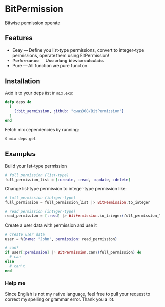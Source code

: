# BitPermission

Bitwise permission operate

## Features

* Eeay — Define you list-type permissions, convert to integer-type permissions, operate them using BitPermission!
* Performance — Use erlang bitwise calculate.
* Pure — All function are pure function.

## Installation

Add it to your deps list in `mix.exs`:

```elixir
defp deps do
  [
    {:bit_permission, github: "qwas368/BitPermission"}
  ]
end
```

Fetch mix dependencies by running:
```sh
$ mix deps.get
```

## Examples

Build your list-type permission

```elixir
# full permission (list-type)
full_permission_list = [:create, :read, :update, :delete]
```

Change list-type permission to integer-type permission like:

```elixir
# full permission (integer-type)
full_permission = full_permission_list |> BitPermission.to_integer

# read permission (integer-type)
read_permission = [:read] |> BitPermission.to_integer(full_permission_list)
```
Create a user data with permission and use it

```elixir
# create user data
user = %{name: "John", permission: read_permission}

# can?
if user[:permission] |> BitPermission.can?(full_permission) do
  # can
else
  # can't
end
```

### Help me

Since English is not my native language, feel free to pull your request to correct my spelling or grammar error. Thank you a lot.

